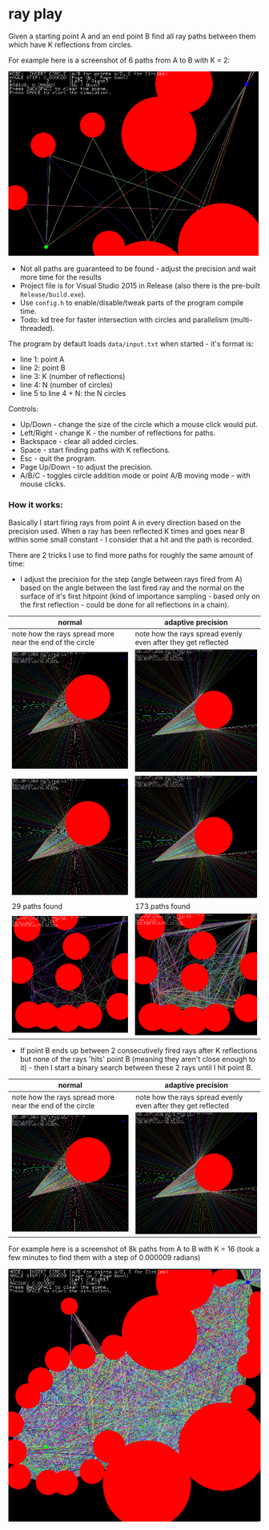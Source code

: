 ray play
=======

Given a starting point A and an end point B find all ray paths between them which have K reflections from circles.

For example here is a screenshot of 6 paths from A to B with K = 2:

<img src="screens/example.png" width="500" />

- Not all paths are guaranteed to be found - adjust the precision and wait more time for the results
- Project file is for Visual Studio 2015 in Release (also there is the pre-built ```Release/build.exe```).
- Use ```config.h``` to enable/disable/tweak parts of the program compile time.
- Todo: kd tree for faster intersection with circles and parallelism (multi-threaded).

The program by default loads ```data/input.txt``` when started - it's format is:

- line 1: point A
- line 2: point B
- line 3: K (number of reflections)
- line 4: N (number of circles)
- line 5 to line 4 + N: the N circles

Controls:

- Up/Down - change the size of the circle which a mouse click would put.
- Left/Right - change K - the number of reflections for paths.
- Backspace - clear all added circles.
- Space - start finding paths with K reflections.
- Esc - quit the program.
- Page Up/Down - to adjust the precision.
- A/B/C - toggles circle addition mode or point A/B moving mode - with mouse clicks.

### How it works:

Basically I start firing rays from point A in every direction based on the precision used. When a ray has been reflected K times and goes near B within some small constant - I consider that a hit and the path is recorded.

There are 2 tricks I use to find more paths for roughly the same amount of time:

- I adjust the precision for the step (angle between rays fired from A) based on the angle between the last fired ray and the normal on the surface of it's first hitpoint (kind of importance sampling - based only on the first reflection - could be done for all reflections in a chain).

|normal                                                    |adaptive precision                                           |
|----------------------------------------------------------|-------------------------------------------------------------|
|note how the rays spread more near the end of the circle  |note how the rays spread evenly even after they get reflected|
|<img src="screens/test_normal.png" width="400" />         |<img src="screens/test_adaptive.png" width="400" />          |
|![](screens/test_normal.png)                              |![](screens/test_adaptive.png)                               |
|29 paths found                                            |173 paths found                                              |
|<img src="screens/real_normal_29_paths.png" width="400" />|<img src="screens/real_adaptive_173_paths.png" width="400" />|

- If point B ends up between 2 consecutively fired rays after K reflections but none of the rays 'hits' point B (meaning they aren't close enough to it) - then I start a binary search between these 2 rays until I hit point B.

|normal                                                    |adaptive precision                                           |
|----------------------------------------------------------|-------------------------------------------------------------|
|note how the rays spread more near the end of the circle  |note how the rays spread evenly even after they get reflected|
|<img src="screens/test_normal.png" width="400" />         |<img src="screens/test_adaptive.png" width="400" />          |










For example here is a screenshot of 8k paths from A to B with K = 16 (took a few minutes to find them with a step of 0.000009 radians)

![](screens/8K_paths_is_epic.png)


